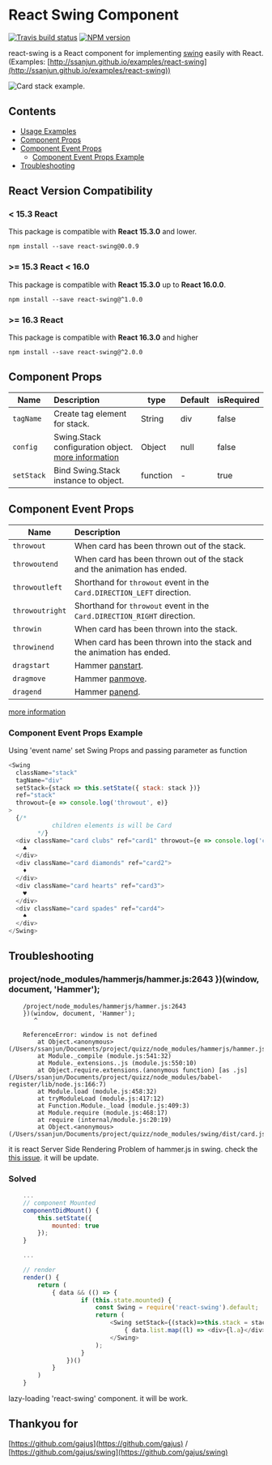 # React Swing Component

[![Travis build status](http://img.shields.io/travis/ssanjun/react-swing/master.svg?style=flat-square)](https://travis-ci.org/ssanjun/react-swing)
[![NPM version](http://img.shields.io/npm/v/react-swing.svg?style=flat-square)](https://www.npmjs.org/package/react-swing)

react-swing is a React component for implementing [swing](https://github.com/gajus/swing) easily with React. (Examples: [http://ssanjun.github.io/examples/react-swing](http://ssanjun.github.io/examples/react-swing))

![Card stack example.](https://github.com/gajus/swing/blob/master/.README/card-stack.gif)

## Contents

- [Usage Examples](./Examples)
- [Component Props](#component-props)
- [Component Event Props](#component-event-props)
  - [Component Event Props Example](#component-event-props-example)
- [Troubleshooting](#troubleshooting)

## React Version Compatibility

### < 15.3 React

This package is compatible with **React 15.3.0** and lower.

```
npm install --save react-swing@0.0.9
```

### >= 15.3 React < 16.0

This package is compatible with **React 15.3.0** up to **React 16.0.0**.

```
npm install --save react-swing@^1.0.0
```

### >= 16.3 React

This package is compatible with **React 16.3.0** and higher

```
npm install --save react-swing@^2.0.0
```

## Component Props

| Name       | Description                                                                                        | type     | Default | isRequired |
| ---------- | :------------------------------------------------------------------------------------------------- | -------- | ------- | ---------- |
| `tagName`  | Create tag element for stack.                                                                      | String   | div     | false      |
| `config`   | Swing.Stack configuration object. [more information](https://github.com/gajus/swing#configuration) | Object   | null    | false      |
| `setStack` | Bind Swing.Stack instance to object.                                                               | function | -       | true       |

## Component Event Props

| Name            | Description                                                             |
| --------------- | :---------------------------------------------------------------------- |
| `throwout`      | When card has been thrown out of the stack.                             |
| `throwoutend`   | When card has been thrown out of the stack and the animation has ended. |
| `throwoutleft`  | Shorthand for `throwout` event in the `Card.DIRECTION_LEFT` direction.  |
| `throwoutright` | Shorthand for `throwout` event in the `Card.DIRECTION_RIGHT` direction. |
| `throwin`       | When card has been thrown into the stack.                               |
| `throwinend`    | When card has been thrown into the stack and the animation has ended.   |
| `dragstart`     | Hammer [panstart](http://hammerjs.github.io/recognizer-pan/).           |
| `dragmove`      | Hammer [panmove](http://hammerjs.github.io/recognizer-pan/).            |
| `dragend`       | Hammer [panend](http://hammerjs.github.io/recognizer-pan/).             |

[more information](https://github.com/gajus/swing#events)

### Component Event Props Example

Using 'event name' set Swing Props and passing parameter as function

```javascript
<Swing
  className="stack"
  tagName="div"
  setStack={stack => this.setState({ stack: stack })}
  ref="stack"
  throwout={e => console.log('throwout', e)}
>
  {/*
            children elements is will be Card
        */}
  <div className="card clubs" ref="card1" throwout={e => console.log('card throwout', e)}>
    ♣
  </div>
  <div className="card diamonds" ref="card2">
    ♦
  </div>
  <div className="card hearts" ref="card3">
    ♥
  </div>
  <div className="card spades" ref="card4">
    ♠
  </div>
</Swing>
```

## Troubleshooting

### project/node_modules/hammerjs/hammer.js:2643 })(window, document, 'Hammer');

```
    /project/node_modules/hammerjs/hammer.js:2643
    })(window, document, 'Hammer');
       ^

    ReferenceError: window is not defined
        at Object.<anonymous> (/Users/ssanjun/Documents/project/quizz/node_modules/hammerjs/hammer.js:2643:4)
        at Module._compile (module.js:541:32)
        at Module._extensions..js (module.js:550:10)
        at Object.require.extensions.(anonymous function) [as .js] (/Users/ssanjun/Documents/project/quizz/node_modules/babel-register/lib/node.js:166:7)
        at Module.load (module.js:458:32)
        at tryModuleLoad (module.js:417:12)
        at Function.Module._load (module.js:409:3)
        at Module.require (module.js:468:17)
        at require (internal/module.js:20:19)
        at Object.<anonymous> (/Users/ssanjun/Documents/project/quizz/node_modules/swing/dist/card.js:19:17)
```

it is react Server Side Rendering Problem of hammer.js in swing.
check the [this issue](https://github.com/hammerjs/hammer.js/pull/973). it will be update.

### Solved

```javascript
    ...
    // component Mounted
    componentDidMount() {
        this.setState({
            mounted: true
        });
    }

    ...

    // render
    render() {
        return (
            { data && (() => {
                    if (this.state.mounted) {
                        const Swing = require('react-swing').default;
                        return (
                            <Swing setStack={(stack)=>this.stack = stack}>
                                { data.list.map((l) => <div>{l.a}</div>) }
                            </Swing>
                        );
                    }
                })()
            }
        )
    }
```

lazy-loading 'react-swing' component.
it will be work.

## Thankyou for

[https://github.com/gajus](https://github.com/gajus) / [https://github.com/gajus/swing](https://github.com/gajus/swing)
